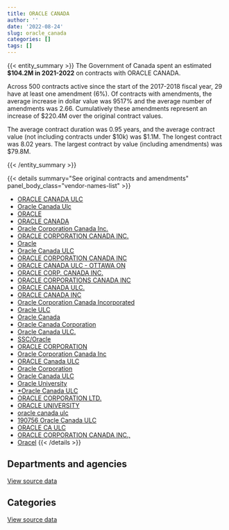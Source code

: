 ```yaml
---
title: ORACLE CANADA
author: ''
date: '2022-08-24'
slug: oracle_canada
categories: []
tags: []
---
```


<script src="/rmarkdown-libs/htmlwidgets/htmlwidgets.js"></script>
<link href="/rmarkdown-libs/datatables-css/datatables-crosstalk.css" rel="stylesheet" />
<script src="/rmarkdown-libs/datatables-binding/datatables.js"></script>
<script src="/rmarkdown-libs/jquery/jquery-3.6.0.min.js"></script>
<link href="/rmarkdown-libs/dt-core-bootstrap/css/dataTables.bootstrap.min.css" rel="stylesheet" />
<link href="/rmarkdown-libs/dt-core-bootstrap/css/dataTables.bootstrap.extra.css" rel="stylesheet" />
<script src="/rmarkdown-libs/dt-core-bootstrap/js/jquery.dataTables.min.js"></script>
<script src="/rmarkdown-libs/dt-core-bootstrap/js/dataTables.bootstrap.min.js"></script>
<link href="/rmarkdown-libs/crosstalk/css/crosstalk.min.css" rel="stylesheet" />
<script src="/rmarkdown-libs/crosstalk/js/crosstalk.min.js"></script>
<script src="/rmarkdown-libs/htmlwidgets/htmlwidgets.js"></script>
<link href="/rmarkdown-libs/datatables-css/datatables-crosstalk.css" rel="stylesheet" />
<script src="/rmarkdown-libs/datatables-binding/datatables.js"></script>
<script src="/rmarkdown-libs/jquery/jquery-3.6.0.min.js"></script>
<link href="/rmarkdown-libs/dt-core-bootstrap/css/dataTables.bootstrap.min.css" rel="stylesheet" />
<link href="/rmarkdown-libs/dt-core-bootstrap/css/dataTables.bootstrap.extra.css" rel="stylesheet" />
<script src="/rmarkdown-libs/dt-core-bootstrap/js/jquery.dataTables.min.js"></script>
<script src="/rmarkdown-libs/dt-core-bootstrap/js/dataTables.bootstrap.min.js"></script>
<link href="/rmarkdown-libs/crosstalk/css/crosstalk.min.css" rel="stylesheet" />
<script src="/rmarkdown-libs/crosstalk/js/crosstalk.min.js"></script>

{{< entity_summary >}}
The Government of Canada spent an estimated **\$104.2M in 2021-2022** on contracts with ORACLE CANADA.

Across 500 contracts active since the start of the 2017-2018 fiscal year, 29 have at least one amendment (6%). Of contracts with amendments, the average increase in dollar value was 9517% and the average number of amendments was 2.66. Cumulatively these amendments represent an increase of \$220.4M over the original contract values.

The average contract duration was 0.95 years, and the average contract value (not including contracts under \$10k) was \$1.1M. The longest contract was 8.02 years. The largest contract by value (including amendments) was \$79.8M.

{{< /entity_summary >}}

{{< details summary="See original contracts and amendments" panel_body_class="vendor-names-list" >}}
- [ORACLE CANADA ULC](https://search.open.canada.ca/en/ct/?sort=contract_value_f%20desc&page=1&search_text=%22ORACLE%20CANADA%20ULC%22)
- [Oracle Canada Ulc](https://search.open.canada.ca/en/ct/?sort=contract_value_f%20desc&page=1&search_text=%22Oracle%20Canada%20Ulc%22)
- [ORACLE](https://search.open.canada.ca/en/ct/?sort=contract_value_f%20desc&page=1&search_text=%22ORACLE%22)
- [ORACLE CANADA](https://search.open.canada.ca/en/ct/?sort=contract_value_f%20desc&page=1&search_text=%22ORACLE%20CANADA%22)
- [Oracle Corporation Canada Inc.](https://search.open.canada.ca/en/ct/?sort=contract_value_f%20desc&page=1&search_text=%22Oracle%20Corporation%20Canada%20Inc.%22)
- [ORACLE CORPORATION CANADA INC.](https://search.open.canada.ca/en/ct/?sort=contract_value_f%20desc&page=1&search_text=%22ORACLE%20CORPORATION%20CANADA%20INC.%22)
- [Oracle](https://search.open.canada.ca/en/ct/?sort=contract_value_f%20desc&page=1&search_text=%22Oracle%22)
- [Oracle Canada ULC](https://search.open.canada.ca/en/ct/?sort=contract_value_f%20desc&page=1&search_text=%22Oracle%20Canada%20ULC%22)
- [ORACLE CORPORATION CANADA INC](https://search.open.canada.ca/en/ct/?sort=contract_value_f%20desc&page=1&search_text=%22ORACLE%20CORPORATION%20CANADA%20INC%22)
- [ORACLE CANADA ULC - OTTAWA ON](https://search.open.canada.ca/en/ct/?sort=contract_value_f%20desc&page=1&search_text=%22ORACLE%20CANADA%20ULC%20-%20OTTAWA%20ON%22)
- [ORACLE CORP. CANADA INC.](https://search.open.canada.ca/en/ct/?sort=contract_value_f%20desc&page=1&search_text=%22ORACLE%20CORP.%20CANADA%20INC.%22)
- [ORACLE CORPORATIONS CANADA INC](https://search.open.canada.ca/en/ct/?sort=contract_value_f%20desc&page=1&search_text=%22ORACLE%20CORPORATIONS%20CANADA%20INC%22)
- [ORACLE CANADA ULC.](https://search.open.canada.ca/en/ct/?sort=contract_value_f%20desc&page=1&search_text=%22ORACLE%20CANADA%20ULC.%22)
- [ORACLE CANADA INC](https://search.open.canada.ca/en/ct/?sort=contract_value_f%20desc&page=1&search_text=%22ORACLE%20CANADA%20INC%22)
- [Oracle Corporation Canada Incorporated](https://search.open.canada.ca/en/ct/?sort=contract_value_f%20desc&page=1&search_text=%22Oracle%20Corporation%20Canada%20Incorporated%22)
- [Oracle ULC](https://search.open.canada.ca/en/ct/?sort=contract_value_f%20desc&page=1&search_text=%22Oracle%20ULC%22)
- [Oracle Canada](https://search.open.canada.ca/en/ct/?sort=contract_value_f%20desc&page=1&search_text=%22Oracle%20Canada%22)
- [Oracle Canada Corporation](https://search.open.canada.ca/en/ct/?sort=contract_value_f%20desc&page=1&search_text=%22Oracle%20Canada%20Corporation%22)
- [Oracle Canada ULC.](https://search.open.canada.ca/en/ct/?sort=contract_value_f%20desc&page=1&search_text=%22Oracle%20Canada%20ULC.%22)
- [SSC/Oracle](https://search.open.canada.ca/en/ct/?sort=contract_value_f%20desc&page=1&search_text=%22SSC%2fOracle%22)
- [ORACLE CORPORATION](https://search.open.canada.ca/en/ct/?sort=contract_value_f%20desc&page=1&search_text=%22ORACLE%20CORPORATION%22)
- [Oracle Corporation Canada Inc](https://search.open.canada.ca/en/ct/?sort=contract_value_f%20desc&page=1&search_text=%22Oracle%20Corporation%20Canada%20Inc%22)
- [ORACLE Canada ULC](https://search.open.canada.ca/en/ct/?sort=contract_value_f%20desc&page=1&search_text=%22ORACLE%20Canada%20ULC%22)
- [Oracle Corporation](https://search.open.canada.ca/en/ct/?sort=contract_value_f%20desc&page=1&search_text=%22Oracle%20Corporation%22)
- [Oracle Canada ULC](https://search.open.canada.ca/en/ct/?sort=contract_value_f%20desc&page=1&search_text=%22Oracle%20%20Canada%20ULC%22)
- [Oracle University](https://search.open.canada.ca/en/ct/?sort=contract_value_f%20desc&page=1&search_text=%22Oracle%20University%22)
- [\*Oracle Canada ULC](https://search.open.canada.ca/en/ct/?sort=contract_value_f%20desc&page=1&search_text=%22%2aOracle%20Canada%20ULC%22)
- [ORACLE CORPORATION LTD.](https://search.open.canada.ca/en/ct/?sort=contract_value_f%20desc&page=1&search_text=%22ORACLE%20CORPORATION%20LTD.%22)
- [ORACLE UNIVERSITY](https://search.open.canada.ca/en/ct/?sort=contract_value_f%20desc&page=1&search_text=%22ORACLE%20UNIVERSITY%22)
- [oracle canada ulc](https://search.open.canada.ca/en/ct/?sort=contract_value_f%20desc&page=1&search_text=%22oracle%20canada%20ulc%22)
- [190756 Oracle Canada ULC](https://search.open.canada.ca/en/ct/?sort=contract_value_f%20desc&page=1&search_text=%22190756%20Oracle%20Canada%20ULC%22)
- [ORACLE CA ULC](https://search.open.canada.ca/en/ct/?sort=contract_value_f%20desc&page=1&search_text=%22ORACLE%20CA%20ULC%22)
- [ORACLE CORPORATION CANADA INC.,](https://search.open.canada.ca/en/ct/?sort=contract_value_f%20desc&page=1&search_text=%22ORACLE%20CORPORATION%20CANADA%20INC.%2c%22)
- [Oracel](https://search.open.canada.ca/en/ct/?sort=contract_value_f%20desc&page=1&search_text=%22Oracel%22)
{{< /details >}}

## Departments and agencies

<div id="htmlwidget-1" style="width:100%;height:auto;" class="datatables html-widget"></div>
<script type="application/json" data-for="htmlwidget-1">{"x":{"style":"bootstrap","filter":"none","vertical":false,"data":[["<a href=\"/departments/aafc-aac/\">Agriculture and Agri-Food Canada<\/a>","<a href=\"/departments/aandc-aadnc/\">Crown-Indigenous Relations and Northern Affairs Canada<\/a>","<a href=\"/departments/acoa-apeca/\">Atlantic Canada Opportunities Agency<\/a>","<a href=\"/departments/cas-satj/\">Courts Administration Service<\/a>","<a href=\"/departments/cbsa-asfc/\">Canada Border Services Agency<\/a>","<a href=\"/departments/ced-dec/\">Canada Economic Development for Quebec Regions<\/a>","<a href=\"/departments/cfia-acia/\">Canadian Food Inspection Agency<\/a>","<a href=\"/departments/chrc-ccdp/\">Canadian Human Rights Commission<\/a>","<a href=\"/departments/cic/\">Immigration, Refugees and Citizenship Canada<\/a>","<a href=\"/departments/cihr-irsc/\">Canadian Institutes of Health Research<\/a>","<a href=\"/departments/cra-arc/\">Canada Revenue Agency<\/a>","<a href=\"/departments/csa-asc/\">Canadian Space Agency<\/a>","<a href=\"/departments/csc-scc/\">Correctional Service of Canada<\/a>","<a href=\"/departments/cta-otc/\">Canadian Transportation Agency<\/a>","<a href=\"/departments/dfatd-maecd/\">Global Affairs Canada<\/a>","<a href=\"/departments/dfo-mpo/\">Fisheries and Oceans Canada<\/a>","<a href=\"/departments/dnd-mdn/\">National Defence<\/a>","<a href=\"/departments/ec/\">Environment and Climate Change Canada<\/a>","<a href=\"/departments/elections/\">Elections Canada<\/a>","<a href=\"/departments/esdc-edsc/\">Employment and Social Development Canada<\/a>","<a href=\"/departments/hc-sc/\">Health Canada<\/a>","<a href=\"/departments/ic/\">Innovation, Science and Economic Development Canada<\/a>","<a href=\"/departments/ijc-cmi/\">International Joint Commission<\/a>","<a href=\"/departments/infc/\">Infrastructure Canada<\/a>","<a href=\"/departments/isc-sac/\">Indigenous Services Canada<\/a>","<a href=\"/departments/lac-bac/\">Library and Archives Canada<\/a>","<a href=\"/departments/nfb-onf/\">National Film Board<\/a>","<a href=\"/departments/nrc-cnrc/\">National Research Council Canada<\/a>","<a href=\"/departments/nrcan-rncan/\">Natural Resources Canada<\/a>","<a href=\"/departments/nserc-crsng/\">Natural Sciences and Engineering Research Council of Canada<\/a>","<a href=\"/departments/oag-bvg/\">Office of the Auditor General of Canada<\/a>","<a href=\"/departments/pc/\">Parks Canada<\/a>","<a href=\"/departments/pco-bcp/\">Privy Council Office<\/a>","<a href=\"/departments/phac-aspc/\">Public Health Agency of Canada<\/a>","<a href=\"/departments/psc-cfp/\">Public Service Commission of Canada<\/a>","<a href=\"/departments/pwgsc-tpsgc/\">Public Services and Procurement Canada<\/a>","<a href=\"/departments/rcmp-grc/\">Royal Canadian Mounted Police<\/a>","<a href=\"/departments/ssc-spc/\">Shared Services Canada<\/a>","<a href=\"/departments/sshrc-crsh/\">Social Sciences and Humanities Research Council of Canada<\/a>","<a href=\"/departments/statcan/\">Statistics Canada<\/a>","<a href=\"/departments/tbs-sct/\">Treasury Board of Canada Secretariat<\/a>","<a href=\"/departments/tc/\">Transport Canada<\/a>","<a href=\"/departments/vac-acc/\">Veterans Affairs Canada<\/a>","<a href=\"/departments/wd-deo/\">Western Economic Diversification Canada<\/a>"],[1193869.98,3212967.18,71235.05,204109.16,425520.14,212275.42,1737706.72,464367.02,9764199.71,595301.77,3856374.63,231962.4,100037.09,30964.93,659874.48,1759449.78,9352806.15,null,938634.76,8803477.22,null,752535.25,17272.53,84016.31,1313014.32,126709.91,71726.07,55175.04,null,25079.42,23094.85,26647.05,6432.93,680617.53,null,17171085.34,3010340.12,10433187.24,52077.91,6645627.23,1973081.7,2455256.24,454316.27,148.11],[1397286.73,1952781.67,72693.01,159314.26,1081257.11,30018.23,1858349.35,225412.22,11221558.91,355476.59,3866940.04,208842.43,19679.43,31584.22,718834.89,1774051.38,6993554.58,399697.14,1059979.31,8193569.96,null,790174.43,null,85696.63,410535.23,164243.96,170544.31,52307.46,null,112333.01,null,19953.99,null,22766.71,null,17547167.89,376683.9,11503497.69,null,4168705.18,null,1708764.68,1221610.48,13403.63],[1295182.64,273289.75,178301.11,66.32,695812.44,251068.58,1927117.53,78120.27,6808133.01,362749.75,3856374.63,309369.98,29610.05,29887.73,713274.81,1704842.71,7414769.07,872234.5,3333245.85,8597960.46,170805.02,854398.63,null,87410.56,1700064.77,130919.13,58170.44,56601.98,null,49143.84,31052.09,22019.19,null,417485.46,null,18104355.19,2579427.28,10173041.69,null,6089616.6,null,1318552.87,404348.96,null],[1348737.86,null,63168.48,667733.44,740648.49,421131.4,1891117.55,79323.91,7265480.52,370097.79,3856374.63,53036.47,47342.97,37154.24,790768.27,1128819.9,9374073,1037900.06,1286581.64,17997491.84,112576.04,824199.66,null,89158.78,1620257.23,131769.62,88017.71,58194.21,290578.31,126517.7,116323.74,19066.12,null,52887.23,406691.26,23148573.38,3808959.46,15342681.47,null,6610986.01,32387.97,2427633.33,414159.07,null]],"container":"<table class=\"table table-striped table-hover row-border order-column display\">\n  <thead>\n    <tr>\n      <th>Department<\/th>\n      <th>2018-2019<\/th>\n      <th>2019-2020<\/th>\n      <th>2020-2021<\/th>\n      <th>2021-2022<\/th>\n    <\/tr>\n  <\/thead>\n<\/table>","options":{"order":[[4,"desc"]],"pageLength":10,"autoWidth":true,"columnDefs":[{"targets":1,"render":"function(data, type, row, meta) {\n    return type !== 'display' ? data : DTWidget.formatCurrency(data, \"$\", 2, 3, \",\", \".\", true, null);\n  }"},{"targets":2,"render":"function(data, type, row, meta) {\n    return type !== 'display' ? data : DTWidget.formatCurrency(data, \"$\", 2, 3, \",\", \".\", true, null);\n  }"},{"targets":3,"render":"function(data, type, row, meta) {\n    return type !== 'display' ? data : DTWidget.formatCurrency(data, \"$\", 2, 3, \",\", \".\", true, null);\n  }"},{"targets":4,"render":"function(data, type, row, meta) {\n    return type !== 'display' ? data : DTWidget.formatCurrency(data, \"$\", 2, 3, \",\", \".\", true, null);\n  }"},{"width":"16%","targets":[1,2,3,4]},{"className":"dt-right","targets":[1,2,3,4]}],"orderClasses":false}},"evals":["options.columnDefs.0.render","options.columnDefs.1.render","options.columnDefs.2.render","options.columnDefs.3.render"],"jsHooks":[]}</script>
<p class="text-right">
<a href="https://github.com/GoC-Spending/contracts-data/tree/main/data/out/vendors/oracle_canada/summary_by_fiscal_year_by_department.csv" class="source-data-link btn btn-link">View source data</a>
</p>

## Categories

<div id="htmlwidget-2" style="width:100%;height:auto;" class="datatables html-widget"></div>
<script type="application/json" data-for="htmlwidget-2">{"x":{"style":"bootstrap","filter":"none","vertical":false,"data":[["<a href=\"/categories/1_facilities_and_construction/\">Facilities and construction<\/a>","<a href=\"/categories/11_defence/\">Defence<\/a>","<a href=\"/categories/2_professional_services/\">Professional services<\/a>","<a href=\"/categories/3_information_technology/\">Information technology<\/a>","<a href=\"/categories/9_human_capital/\">Human capital<\/a>"],[null,9352806.15,1973081.7,77666687.1,null],[null,6983407.18,53288.24,72942427.85,10147.4],[null,7412739.59,636743.66,72927245.84,2095.8],[182624.23,9374073,572048.95,94037750.88,12103.71]],"container":"<table class=\"table table-striped table-hover row-border order-column display\">\n  <thead>\n    <tr>\n      <th>Category<\/th>\n      <th>2018-2019<\/th>\n      <th>2019-2020<\/th>\n      <th>2020-2021<\/th>\n      <th>2021-2022<\/th>\n    <\/tr>\n  <\/thead>\n<\/table>","options":{"order":[[4,"desc"]],"dom":"t","pageLength":30,"autoWidth":true,"columnDefs":[{"targets":1,"render":"function(data, type, row, meta) {\n    return type !== 'display' ? data : DTWidget.formatCurrency(data, \"$\", 2, 3, \",\", \".\", true, null);\n  }"},{"targets":2,"render":"function(data, type, row, meta) {\n    return type !== 'display' ? data : DTWidget.formatCurrency(data, \"$\", 2, 3, \",\", \".\", true, null);\n  }"},{"targets":3,"render":"function(data, type, row, meta) {\n    return type !== 'display' ? data : DTWidget.formatCurrency(data, \"$\", 2, 3, \",\", \".\", true, null);\n  }"},{"targets":4,"render":"function(data, type, row, meta) {\n    return type !== 'display' ? data : DTWidget.formatCurrency(data, \"$\", 2, 3, \",\", \".\", true, null);\n  }"},{"width":"16%","targets":[1,2,3,4]},{"className":"dt-right","targets":[1,2,3,4]}],"orderClasses":false,"lengthMenu":[10,25,30,50,100]}},"evals":["options.columnDefs.0.render","options.columnDefs.1.render","options.columnDefs.2.render","options.columnDefs.3.render"],"jsHooks":[]}</script>
<p class="text-right">
<a href="https://github.com/GoC-Spending/contracts-data/tree/main/data/out/vendors/oracle_canada/summary_by_fiscal_year_by_category.csv" class="source-data-link btn btn-link">View source data</a>
</p>
